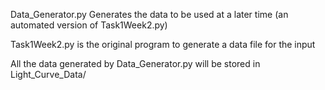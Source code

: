 Data_Generator.py Generates the data to be used at a later time (an automated version of Task1Week2.py)

Task1Week2.py is the original program to generate a data file for the input


All the data generated by Data_Generator.py will be stored in Light_Curve_Data/
